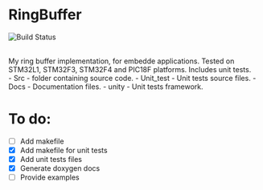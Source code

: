 # RingBuffer
![Build Status](https://travis-ci.com/magiczny-kacper/RingBuffer.svg?branch=master)

<br>
My ring buffer implementation, for embedde applications. Tested on STM32L1, STM32F3, STM32F4 and PIC18F platforms. Includes unit tests.<br/>
- Src - folder containing source code.
- Unit_test - Unit tests source files.
- Docs - Documentation files.
- unity - Unit tests framework.

# To do:
- [ ] Add makefile
- [x] Add makefile for unit tests
- [x] Add unit tests files 
- [x] Generate doxygen docs 
- [ ] Provide examples
